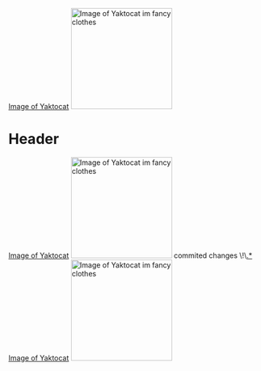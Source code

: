 [Image of Yaktocat](https://octodex.github.com/images/yaktocat.png)
<img alt="Image of Yaktocat im fancy clothes" src=https://octodex.github.com/images/yaktocat.png width=200>

# Header
[Image of Yaktocat](https://octodex.github.com/images/yaktocat.png)
<img alt="Image of Yaktocat im fancy clothes" src=https://octodex.github.com/images/yaktocat.png width=200>
commited changes 
\\!\\[.*](.*)
[Image of Yaktocat](https://octodex.github.com/images/yaktocat.png)
<img alt="Image of Yaktocat im fancy clothes" src=https://octodex.github.com/images/yaktocat.png width=200>
